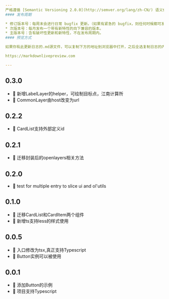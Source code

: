 ```yaml
---
严格遵循 [Semantic Versioning 2.0.0](http://semver.org/lang/zh-CN/) 语义化版本规范。
#### 发布周期

* 修订版本号：每周末会进行日常 bugfix 更新。（如果有紧急的 bugfix，则任何时候都可发布）
* 次版本号：每月发布一个带有新特性的向下兼容的版本。
* 主版本号：含有破坏性更新和新特性，不在发布周期内。
#### 预览方式

如果你有此更新日志的.md源文件，可以复制下方的地址到浏览器中打开，之后全选复制日志的内容到预览位置即可查看

https://markdownlivepreview.com

---
```

## 0.3.0
-  🎉  新增LabelLayer的helper，可绘制目标点，江南计算所
-  💄  CommonLayer由host改变为url

## 0.2.2
-  🎉  CardList支持外部定义id
## 0.2.1
-  🎉  迁移封装后的openlayers相关方法
## 0.2.0
- 🐞  test for multiple entry to slice ui and ol'utils
## 0.1.0
-  🎉  迁移CardList和CardItem两个组件
- 🐞  新增ts支持less的样式使用

## 0.0.5
- 🎉  入口修改为tsx,真正支持Typescript
- 🎉  Button实例可以被使用 

## 0.0.1
- 🎉  添加Button的示例
- 🐞  项目支持Typescript